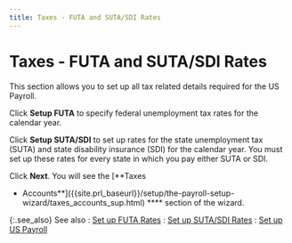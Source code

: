 ```yaml
---
title: Taxes - FUTA and SUTA/SDI Rates
---
```


# Taxes - FUTA and SUTA/SDI Rates


This section allows you to set up all tax related details required for  the US Payroll.


Click **Setup FUTA** to specify  federal unemployment tax rates for the calendar year.


Click **Setup SUTA/SDI** to set  up rates for the state unemployment tax (SUTA) and state disability insurance  (SDI) for the calendar year. You must set up these rates for every state  in which you pay either SUTA or SDI.


Click **Next**. You will see the  [**Taxes 
 - Accounts**]({{site.prl_baseurl}}/setup/the-payroll-setup-wizard/taxes_accounts_sup.html) **** section  of the wizard.


{:.see_also}
See also
: [Set up FUTA  Rates]({{site.prl_baseurl}}/setup/futa-setup/setting-up-futa-rates/setting_up_futa_rates.html)
: [Set up SUTA/SDI  Rates]({{site.prl_baseurl}}/setup/suta-sdi-setup/setup-rates/setting_up_suta_sdi_rates.html)
: [Set up US Payroll]({{site.prl_baseurl}}/setup/the-payroll-setup-wizard/set_up_us_payroll_sup.html)
